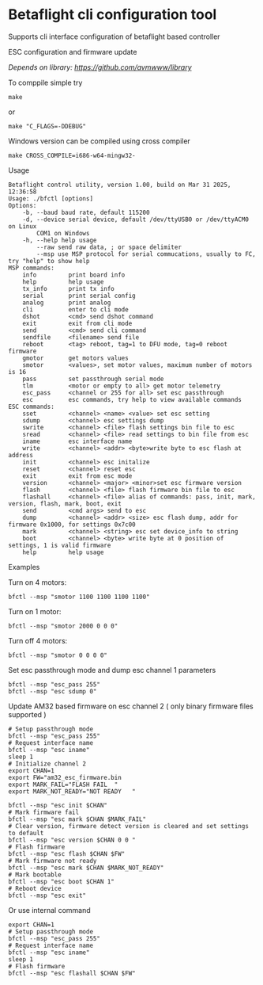 # Betaflight cli configuration tool 

Supports cli interface configuration of betaflight based controller 

ESC configuration and firmware update 


_Depends on library: https://github.com/avmwww/library_ 

To comppile simple try 
```
make
```

or 
```
make "C_FLAGS=-DDEBUG"
```

Windows version can be compiled using cross compiler 
```
make CROSS_COMPILE=i686-w64-mingw32-
```

Usage 

```
Betaflight control utility, version 1.00, build on Mar 31 2025, 12:36:58
Usage: ./bfctl [options]
Options:
	-b, --baud baud rate, default 115200
	-d, --device serial device, default /dev/ttyUSB0 or /dev/ttyACM0 on Linux
		COM1 on Windows
	-h, --help help usage
	    --raw send raw data, ; or space delimiter
	    --msp use MSP protocol for serial commucations, usually to FC, try "help" to show help
MSP commands:
	info         print board info
	help         help usage
	tx_info      print tx info
	serial       print serial config
	analog       print analog
	cli          enter to cli mode
	dshot        <cmd> send dshot command
	exit         exit from cli mode
	send         <cmd> send cli command
	sendfile     <filename> send file
	reboot       <tag> reboot, tag=1 to DFU mode, tag=0 reboot firmware
	gmotor       get motors values
	smotor       <values>, set motor values, maximum number of motors is 16
	pass         set passthrough serial mode
	tlm          <motor or empty to all> get motor telemetry
	esc_pass     <channel or 255 for all> set esc passthrough
	esc          esc commands, try help to view available commands
ESC commands:
	sset         <channel> <name> <value> set esc setting
	sdump        <channel> esc settings dump
	swrite       <channel> <file> flash settings bin file to esc
	sread        <channel> <file> read settings to bin file from esc
	iname        esc interface name
	write        <channel> <addr> <byte>write byte to esc flash at address
	init         <channel> esc initalize
	reset        <channel> reset esc
	exit         exit from esc mode
	version      <channel> <major> <minor>set esc firmware version
	flash        <channel> <file> flash firmware bin file to esc
	flashall     <channel> <file> alias of commands: pass, init, mark, version, flash, mark, boot, exit
	send         <cmd args> send to esc
	dump         <channel> <addr> <size> esc flash dump, addr for firmware 0x1000, for settings 0x7c00
	mark         <channel> <string> esc set device_info to string
	boot         <channel> <byte> write byte at 0 position of settings, 1 is valid firmware
	help         help usage
```

Examples 

Turn on 4 motors:

```
bfctl --msp "smotor 1100 1100 1100 1100"
```

Turn on 1 motor:

```
bfctl --msp "smotor 2000 0 0 0"
```

Turn off 4 motors:

```
bfctl --msp "smotor 0 0 0 0"
```


Set esc passthrough mode and dump esc channel 1 parameters 

```
bfctl --msp "esc_pass 255"
bfctl --msp "esc sdump 0"
```

Update AM32 based firmware on esc channel 2 ( only binary firmware files supported ) 
```
# Setup passthrough mode
bfctl --msp "esc_pass 255"
# Request interface name
bfctl --msp "esc iname"
sleep 1
# Initialize channel 2
export CHAN=1
export FW="am32_esc_firmware.bin
export MARK_FAIL="FLASH FAIL  "
export MARK_NOT_READY="NOT READY   "

bfctl --msp "esc init $CHAN"
# Mark firmware fail
bfctl --msp "esc mark $CHAN $MARK_FAIL"
# Clear version, firmware detect version is cleared and set settings to default
bfctl --msp "esc version $CHAN 0 0 "
# Flash firmware
bfctl --msp "esc flash $CHAN $FW"
# Mark firmware not ready
bfctl --msp "esc mark $CHAN $MARK_NOT_READY"
# Mark bootable
bfctl --msp "esc boot $CHAN 1"
# Reboot device
bfctl --msp "esc exit"
```

Or use internal command
```
export CHAN=1
# Setup passthrough mode
bfctl --msp "esc_pass 255"
# Request interface name
bfctl --msp "esc iname"
sleep 1
# Flash firmware
bfctl --msp "esc flashall $CHAN $FW"
```
